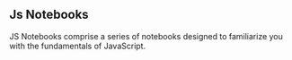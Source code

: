 ## Js Notebooks

JS Notebooks comprise a series of notebooks designed to familiarize you with the fundamentals of JavaScript.